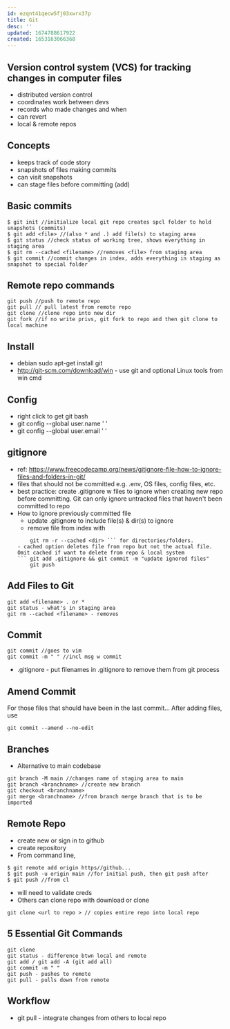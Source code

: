 ```yaml
---
id: ezqnt41qecw5fj03xwrx37p
title: Git
desc: ''
updated: 1674788617922
created: 1653163066368
---
```

## Version control system (VCS) for tracking changes in computer files
- distributed version control
- coordinates work between devs
- records who made changes and when
- can revert 
- local & remote repos

## Concepts
- keeps track of code story
- snapshots of files making commits
- can visit snapshots
- can stage files before committing (add)

## Basic commits
```
$ git init //initialize local git repo creates spcl folder to hold snapshots (commits)
$ git add <file> //(also * and .) add file(s) to staging area
$ git status //check status of working tree, shows everything in staging area
$ git rm --cached <filename> //removes <file> from staging area
$ git commit //commit changes in index, adds everything in staging as snapshot to special folder
```

## Remote repo commands
```
git push //push to remote repo
git pull // pull latest from remote repo
git clone //clone repo into new dir
git fork //if no write privs, git fork to repo and then git clone to local machine
```

## Install
- debian sudo apt-get install git
- http://git-scm.com/download/win - use git and optional Linux tools from win cmd

## Config
- right click to get git bash
- git config --global user.name ' '
- git config --global user.email ' '

## gitignore
- ref: https://www.freecodecamp.org/news/gitignore-file-how-to-ignore-files-and-folders-in-git/
- files that should not be committed e.g. .env, OS files, config files, etc.
- best practice: create .gitignore w files to ignore when creating new repo before committing. Git can only ignore untracked files that haven't been committed to repo
- How to ignore previously committed file
    - update .gitignore to include file(s) & dir(s) to ignore
    - remove file from index with
    ``` git rm --cached <file>
        git rm -r --cached <dir> ``` for directories/folders.
    - cached option deletes file from repo but not the actual file. Omit cached if want to delete from repo & local system
    ``` git add .gitignore && git commit -m "update ignored files"
        git push
    ```

    


## Add Files to Git
```
git add <filename> . or *
git status - what's in staging area
git rm --cached <filename> - removes
```

## Commit
```
git commit //goes to vim
git commit -m " " //incl msg w commit
```
- .gitignore - put filenames in .gitignore to remove them from git process

## Amend Commit
For those files that should have been in the last commit... After adding files, use 
```
git commit --amend --no-edit
```


## Branches
- Alternative to main codebase
```
git branch -M main //changes name of staging area to main
git branch <branchname> //create new branch
git checkout <branchname>
git merge <branchname> //from branch merge branch that is to be imported
```

## Remote Repo
- create new or sign in to github
- create repository
- From command line, 
```
$ git remote add origin https//github... 
$ git push -u origin main //for initial push, then git push after
$ git push //from cl
```
- will need to validate creds
- Others can clone repo with download or clone
``` 
git clone <url to repo > // copies entire repo into local repo

```
## 5 Essential Git Commands
```
git clone
git status - difference btwn local and remote 
git add / git add -A (git add all)
git commit -m " "
git push - pushes to remote
git pull - pulls down from remote
```
## Workflow
- git pull - integrate changes from others to local repo


